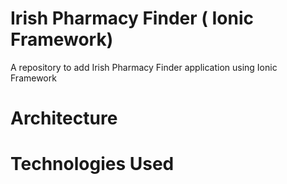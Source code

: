 # Irish Pharmacy Finder ( Ionic Framework)
A repository to add Irish Pharmacy Finder application using Ionic Framework

# Architecture

# Technologies Used

